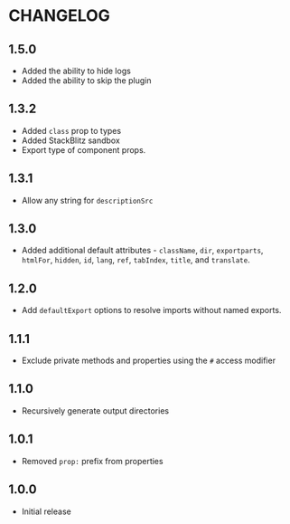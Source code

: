 # CHANGELOG

## 1.5.0

- Added the ability to hide logs
- Added the ability to skip the plugin

## 1.3.2

- Added `class` prop to types
- Added StackBlitz sandbox
- Export type of component props.

## 1.3.1

- Allow any string for `descriptionSrc`

## 1.3.0

- Added additional default attributes - `className`, `dir`, `exportparts`, `htmlFor`, `hidden`, `id`, `lang`, `ref`, `tabIndex`, `title`, and `translate`.

## 1.2.0

- Add `defaultExport` options to resolve imports without named exports.

## 1.1.1

- Exclude private methods and properties using the `#` access modifier

## 1.1.0

- Recursively generate output directories

## 1.0.1

- Removed `prop:` prefix from properties

## 1.0.0

- Initial release